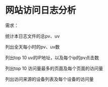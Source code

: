 # 网站访问日志分析

需求：

统计本日志文件的总pv、uv

列出全天每小时的pv、uv数

列出top 10 uv的IP地址，以及每个ip的pv点击数

列出top 10 访问量最多的页面及每个页面的访问量

列出访问来源的设备列表及每个设备的访问量

